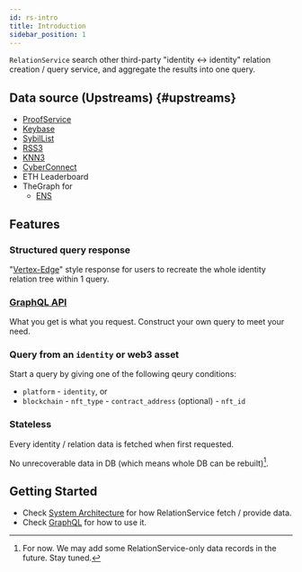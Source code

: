 ```yaml
---
id: rs-intro
title: Introduction
sidebar_position: 1
---
```


`RelationService` search other third-party "identity <-> identity"
relation creation / query service, and aggregate the results into one
query.

## Data source (Upstreams) {#upstreams}

- [ProofService](../proof-service/ps-intro)
- [Keybase](https://keybase.io)
- [SybilList](https://github.com/Uniswap/sybil-list/blob/master/verified.json)
- [RSS3](https://rss3.io/network/api.html)
- [KNN3](https://docs.knn3.xyz/graphql)
- [CyberConnect](https://cyberconnect.me)
- ETH Leaderboard
- TheGraph for
  - [ENS](https://thegraph.com/hosted-service/subgraph/ensdomains/ens)

## Features

### Structured query response

"[Vertex-Edge](https://en.wikipedia.org/wiki/Graph_database)" style
response for users to recreate the whole identity relation tree within 1 query.

### [GraphQL API](./rs-graphql)

What you get is what you request. Construct your own query to meet
your need.

### Query from an `identity` or web3 asset

Start a query by giving one of the following qeury conditions:

- `platform` - `identity`, or
- `blockchain` - `nft_type` - `contract_address` (optional) - `nft_id`

### Stateless

Every identity / relation data is fetched when first requested.

No unrecoverable data in DB (which means whole DB can be rebuilt)[^1].

[^1]: For now. We may add some RelationService-only data records in the future. Stay tuned.

## Getting Started

- Check [System Architecture](./rs-system) for how RelationService fetch / provide data.
- Check [GraphQL](./rs-graphql) for how to use it.
